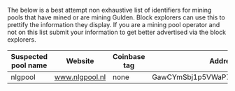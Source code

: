 The below is a best attempt non exhaustive list of identifiers for mining pools that have mined or are mining Gulden. Block explorers can use this to prettify the information they display.
If you are a mining pool operator and not on this list submit your information to get better advertised via the block explorers.

|Suspected pool name|Website|Coinbase tag|Addresses|Confirmation URL|Contact details|
|----|----|----|----|----|-----|
|nlgpool|www.nlgpool.nl|none|GawCYmSbj1p5VWaP7LqKPcdxUtBcKFp96G|www.nlgpool.nl/blocks/428||
